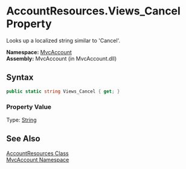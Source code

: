 AccountResources.Views_Cancel Property
======================================
Looks up a localized string similar to 'Cancel'.

**Namespace:** [MvcAccount][1]  
**Assembly:** MvcAccount (in MvcAccount.dll)

Syntax
------

```csharp
public static string Views_Cancel { get; }
```

### Property Value
Type: [String][2]

See Also
--------
[AccountResources Class][3]  
[MvcAccount Namespace][1]  

[1]: ../README.md
[2]: http://msdn.microsoft.com/en-us/library/s1wwdcbf
[3]: README.md